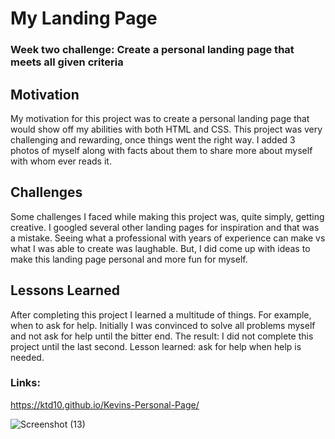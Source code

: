 # My Landing Page
### Week two challenge: Create a personal landing page that meets all given criteria 

## Motivation
My motivation for this project was to create a personal landing page that would show off my abilities with both HTML and CSS. This project was very challenging and rewarding, once things went the right way. I added 3 photos of myself along with facts about them to share more about myself with whom ever reads it.

## Challenges
Some challenges I faced while making this project was, quite simply, getting creative. I googled several other landing pages for inspiration and that was a mistake. Seeing what a professional with years of experience can make vs what I was able to create was laughable. But, I did come up with ideas to make this landing page personal and more fun for myself.

## Lessons Learned
After completing this project I learned a multitude of things. For example, when to ask for help. Initially I was convinced to solve all problems myself and not ask for help until the bitter end. The result: I did not complete this project until the last second. Lesson learned: ask for help when help is needed. 





### Links: 

 https://ktd10.github.io/Kevins-Personal-Page/
 
 
 
 ![Screenshot (13)](https://user-images.githubusercontent.com/110429983/199883161-1283b34f-4b9c-402f-a84b-2911830f4eb2.png)
